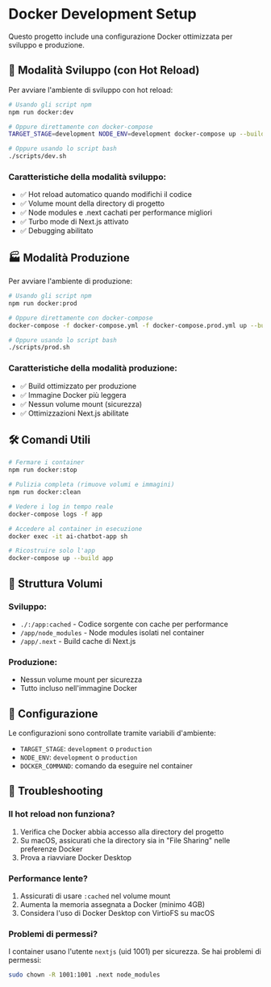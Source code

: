 # Docker Development Setup

Questo progetto include una configurazione Docker ottimizzata per sviluppo e produzione.

## 🚀 Modalità Sviluppo (con Hot Reload)

Per avviare l'ambiente di sviluppo con hot reload:

```bash
# Usando gli script npm
npm run docker:dev

# Oppure direttamente con docker-compose
TARGET_STAGE=development NODE_ENV=development docker-compose up --build

# Oppure usando lo script bash
./scripts/dev.sh
```

### Caratteristiche della modalità sviluppo:
- ✅ Hot reload automatico quando modifichi il codice
- ✅ Volume mount della directory di progetto
- ✅ Node modules e .next cachati per performance migliori
- ✅ Turbo mode di Next.js attivato
- ✅ Debugging abilitato

## 🏭 Modalità Produzione

Per avviare l'ambiente di produzione:

```bash
# Usando gli script npm
npm run docker:prod

# Oppure direttamente con docker-compose
docker-compose -f docker-compose.yml -f docker-compose.prod.yml up --build

# Oppure usando lo script bash
./scripts/prod.sh
```

### Caratteristiche della modalità produzione:
- ✅ Build ottimizzato per produzione
- ✅ Immagine Docker più leggera
- ✅ Nessun volume mount (sicurezza)
- ✅ Ottimizzazioni Next.js abilitate

## 🛠 Comandi Utili

```bash
# Fermare i container
npm run docker:stop

# Pulizia completa (rimuove volumi e immagini)
npm run docker:clean

# Vedere i log in tempo reale
docker-compose logs -f app

# Accedere al container in esecuzione
docker exec -it ai-chatbot-app sh

# Ricostruire solo l'app
docker-compose up --build app
```

## 📁 Struttura Volumi

### Sviluppo:
- `./:/app:cached` - Codice sorgente con cache per performance
- `/app/node_modules` - Node modules isolati nel container
- `/app/.next` - Build cache di Next.js

### Produzione:
- Nessun volume mount per sicurezza
- Tutto incluso nell'immagine Docker

## 🔧 Configurazione

Le configurazioni sono controllate tramite variabili d'ambiente:

- `TARGET_STAGE`: `development` o `production`
- `NODE_ENV`: `development` o `production`
- `DOCKER_COMMAND`: comando da eseguire nel container

## 🐛 Troubleshooting

### Il hot reload non funziona?
1. Verifica che Docker abbia accesso alla directory del progetto
2. Su macOS, assicurati che la directory sia in "File Sharing" nelle preferenze Docker
3. Prova a riavviare Docker Desktop

### Performance lente?
1. Assicurati di usare `:cached` nel volume mount
2. Aumenta la memoria assegnata a Docker (minimo 4GB)
3. Considera l'uso di Docker Desktop con VirtioFS su macOS

### Problemi di permessi?
I container usano l'utente `nextjs` (uid 1001) per sicurezza. Se hai problemi di permessi:
```bash
sudo chown -R 1001:1001 .next node_modules
```
